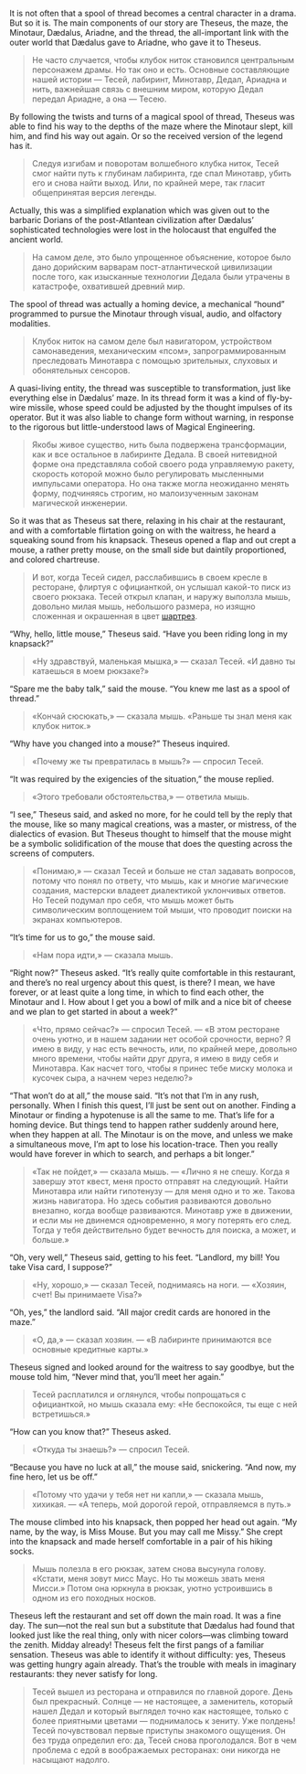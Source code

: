 It is not often that a spool of thread becomes a central character in a drama. But so it is. The main components of our story are Theseus, the maze, the Minotaur, Dædalus, Ariadne, and the thread, the all-important link with the outer world that Dædalus gave to Ariadne, who gave it to Theseus.

> Не часто случается, чтобы клубок ниток становился центральным персонажем драмы. Но так оно и есть. Основные составляющие нашей истории — Тесей, лабиринт, Минотавр, Дедал, Ариадна и нить, важнейшая связь с внешним миром, которую Дедал передал Ариадне, а она — Тесею.

By following the twists and turns of a magical spool of thread, Theseus was able to find his way to the depths of the maze where the Minotaur slept, kill him, and find his way out again. Or so the received version of the legend has it.

> Следуя изгибам и поворотам волшебного клубка ниток, Тесей смог найти путь к глубинам лабиринта, где спал Минотавр, убить его и снова найти выход. Или, по крайней мере, так гласит общепринятая версия легенды.

Actually, this was a simplified explanation which was given out to the barbaric Dorians of the post-Atlantean civilization after Dædalus’ sophisticated technologies were lost in the holocaust that engulfed the ancient world.

> На самом деле, это было упрощенное объяснение, которое было дано дорийским варварам  пост-атлантической цивилизации после того, как изысканные технологии Дедала были утрачены в катастрофе, охватившей древний мир.

The spool of thread was actually a homing device, a mechanical “hound” programmed to pursue the Minotaur through visual, audio, and olfactory modalities.

> Клубок ниток на самом деле был навигатором, устройством самонаведения, механическим «псом», запрограммированным преследовать Минотавра с помощью зрительных, слуховых и обонятельных сенсоров.

A quasi-living entity, the thread was susceptible to transformation, just like everything else in Dædalus’ maze. In its thread form it was a kind of fly-by-wire missile, whose speed could be adjusted by the thought impulses of its operator. But it was also liable to change form without warning, in response to the rigorous but little-understood laws of Magical Engineering.

> Якобы живое существо, нить была подвержена трансформации, как и все остальное в лабиринте Дедала. В своей нитевидной форме она представляла собой своего рода управляемую ракету, скорость которой можно было регулировать мысленными импульсами оператора. Но она также могла неожиданно менять форму, подчиняясь строгим, но малоизученным законам магической инженерии.

So it was that as Theseus sat there, relaxing in his chair at the restaurant, and with a comfortable flirtation going on with the waitress, he heard a squeaking sound from his knapsack. Theseus opened a flap and out crept a mouse, a rather pretty mouse, on the small side but daintily proportioned, and colored chartreuse.

> И вот, когда Тесей сидел, расслабившись в своем кресле в ресторане, флиртуя с официанткой, он услышал какой-то писк из своего рюкзака. Тесей открыл клапан, и наружу выползла мышь, довольно милая мышь, небольшого размера, но изящно сложенная и окрашенная в цвет [шартрез](https://ru.wikipedia.org/wiki/%D0%A8%D0%B0%D1%80%D1%82%D1%80%D0%B5%D0%B7_%28%D1%86%D0%B2%D0%B5%D1%82%29?wprov=sfla1).


“Why, hello, little mouse,” Theseus said. “Have you been riding long in my knapsack?”

> «Ну здравствуй, маленькая мышка,» — сказал Тесей. «И давно ты катаешься в моем рюкзаке?»

“Spare me the baby talk,” said the mouse. “You knew me last as a spool of thread.”

> «Кончай сюсюкать,» — сказала мышь. «Раньше ты знал меня как клубок ниток.»

“Why have you changed into a mouse?” Theseus inquired.

> «Почему же ты превратилась в мышь?» — спросил Тесей.

“It was required by the exigencies of the situation,” the mouse replied.

> «Этого требовали обстоятельства,» — ответила мышь.

“I see,” Theseus said, and asked no more, for he could tell by the reply that the mouse, like so many magical creations, was a master, or mistress, of the dialectics of evasion. But Theseus thought to himself that the mouse might be a symbolic solidification of the mouse that does the questing across the screens of computers.

> «Понимаю,» — сказал Тесей и больше не стал задавать вопросов, потому что понял по ответу, что мышь, как и многие магические создания, мастерски владеет диалектикой уклончивых ответов. Но Тесей подумал про себя, что мышь может быть символическим воплощением той мыши, что проводит поиски на экранах компьютеров.

“It’s time for us to go,” the mouse said.

> «Нам пора идти,» — сказала мышь.

“Right now?” Theseus asked. “It’s really quite comfortable in this restaurant, and there’s no real urgency about this quest, is there? I mean, we have forever, or at least quite a long time, in which to find each other, the Minotaur and I. How about I get you a bowl of milk and a nice bit of cheese and we plan to get started in about a week?”

> «Что, прямо сейчас?» — спросил Тесей. — «В этом ресторане очень уютно, и в нашем задании нет особой срочности, верно? Я имею в виду, у нас есть вечность, или, по крайней мере, довольно много времени, чтобы найти друг друга, я имею в виду себя и Минотавра. Как насчет того, чтобы я принес тебе миску молока и кусочек сыра, а начнем через неделю?»

“That won’t do at all,” the mouse said. “It’s not that I’m in any rush, personally. When I finish this quest, I’ll just be sent out on another. Finding a Minotaur or finding a hypotenuse is all the same to me. That’s life for a homing device. But things tend to happen rather suddenly around here, when they happen at all. The Minotaur is on the move, and unless we make a simultaneous move, I’m apt to lose his location-trace. Then you really would have forever in which to search, and perhaps a bit longer.”

> «Так не пойдет,» — сказала мышь. — «Лично я не спешу. Когда я завершу этот квест, меня просто отправят на следующий. Найти Минотавра или найти гипотенузу — для меня одно и то же. Такова жизнь навигатора. Но здесь события развиваются довольно внезапно, когда вообще развиваются. Минотавр уже в движении, и если мы не двинемся одновременно, я могу потерять его след. Тогда у тебя действительно будет вечность для поиска, а может, и больше.»

“Oh, very well,” Theseus said, getting to his feet. “Landlord, my bill! You take Visa card, I suppose?”

> «Ну, хорошо,» — сказал Тесей, поднимаясь на ноги. — «Хозяин, счет! Вы принимаете Visa?»

“Oh, yes,” the landlord said. “All major credit cards are honored in the maze.”

> «О, да,» — сказал хозяин. — «В лабиринте принимаются все основные кредитные карты.»

Theseus signed and looked around for the waitress to say goodbye, but the mouse told him, “Never mind that, you’ll meet her again.”

> Тесей расплатился и оглянулся, чтобы попрощаться с официанткой, но мышь сказала ему: «Не беспокойся, ты еще с ней встретишься.»

“How can you know that?” Theseus asked.

> «Откуда ты знаешь?» — спросил Тесей.

“Because you have no luck at all,” the mouse said, snickering. “And now, my fine hero, let us be off.”

> «Потому что удачи у тебя нет ни капли,» — сказала мышь, хихикая. — «А теперь, мой дорогой герой, отправляемся в путь.»

The mouse climbed into his knapsack, then popped her head out again. “My name, by the way, is Miss Mouse. But you may call me Missy.” She crept into the knapsack and made herself comfortable in a pair of his hiking socks.

> Мышь полезла в его рюкзак, затем снова высунула голову. «Кстати, меня зовут мисс Маус. Но ты можешь звать меня Мисси.» Потом она юркнула в рюкзак, уютно устроившись в одном из его походных носков.

Theseus left the restaurant and set off down the main road. It was a fine day. The sun—not the real sun but a substitute that Dædalus had found that looked just like the real thing, only with nicer colors—was climbing toward the zenith. Midday already! Theseus felt the first pangs of a familiar sensation. Theseus was able to identify it without difficulty: yes, Theseus was getting hungry again already. That’s the trouble with meals in imaginary restaurants: they never satisfy for long.

> Тесей вышел из ресторана и отправился по главной дороге. День был прекрасный. Солнце — не настоящее, а заменитель, который нашел Дедал и который выглядел точно как настоящее, только с более приятными цветами — поднималось к зениту. Уже полдень! Тесей почувствовал первые приступы знакомого ощущения. Он без труда определил его: да, Тесей снова проголодался. Вот в чем проблема с едой в воображаемых ресторанах: они никогда не насыщают надолго.